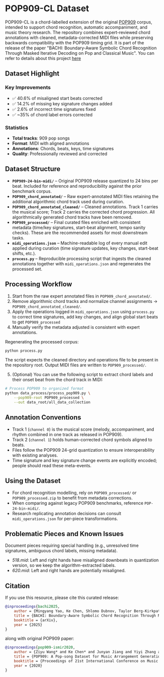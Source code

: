 # POP909-CL Dataset

POP909-CL is a chord-labelled extension of the original [POP909](https://github.com/music-x-lab/POP909-Dataset) corpus, intended to support chord recognition, automatic accompaniment, and music theory research. The repository combines expert-reviewed chord annotations with cleaned, metadata-corrected MIDI files while preserving backwards compatibility with the POP909 timing grid. It is part of the release of the paper "BACHI: Boundary-Aware Symbolic Chord Recognition Through Masked Iterative Decoding on Pop and Classical Music". You can refer to details about this project [here](https://github.com/AndyWeasley2004/BACHI)

## Dataset Highlight

### Key Improvements
- ✅ 40.6% of misaligned start beats corrected
- ✅ 14.2% of missing key signature changes added
- ✅ 2.6% of incorrect time signatures fixed
- ✅ ~35% of chord label errors corrected

### Statistics
- **Total tracks**: 909 pop songs
- **Format**: MIDI with aligned annotations
- **Annotations**: Chords, beats, keys, time signatures
- **Quality**: Professionally reviewed and corrected


## Dataset Structure

- **`POP909-24-bin-midi/`** – Original POP909 release quantized to 24 bins per beat. Included for reference and reproducibility against the prior benchmark corpus.
- **`POP909_chord_annotated/`** – Raw expert-annotated MIDI files retaining the additional algorithmic chord track used during curation.
- **`POP909_chord_annotated_cleaned/`** – Cleaned annotations. Track 1 carries the musical score; Track 2 carries the corrected chord progression. All algorithmically generated chord tracks have been removed.
- **`POP909_processed/`** – Final curated files enriched with consistent metadata (time/key signatures, start-beat alignment, tempo sanity checks). These are the recommended assets for most downstream tasks.
- **`midi_operations.json`** – Machine-readable log of every manual edit applied during curation (time signature updates, key changes, start-beat shifts, etc.).
- **`process.py`** – Reproducible processing script that ingests the cleaned annotations together with `midi_operations.json` and regenerates the processed set.

## Processing Workflow

1. Start from the raw expert annotated files in `POP909_chord_annotated/`.
2. Remove algorithmic chord tracks and normalize channel assignments → `POP909_chord_annotated_cleaned/`.
3. Apply the operations logged in `midi_operations.json` using `process.py` to correct time signatures, add key changes, and align global start beats to get `POP909_processed`
4. Manually verify the metadata adjusted is consistent with expert annotations.

Regenerating the processed corpus:

```bash
python process.py
```

The script expects the cleaned directory and operations file to be present in the repository root. Output MIDI files are written to `POP909_processed/`.

5. (Optional) You can use the following script to extract chord labels and their onset beat from the chord track in MIDI:

```bash
# Process POP909 to organized format
python data_process/process_pop909.py \
    --pop909-root POP909_processed \
    --out data_root/all_data_collection
```

## Annotation Conventions

- Track 1 (`channel 0`) is the musical score (melody, accompaniment, and rhythm combined in one track as released in POP909).
- Track 2 (`channel 1`) holds human-corrected chord symbols aligned to beats.
- Files follow the POP909 24-grid quantization to ensure interoperability with existing analyses.
- Time signature and key signature change events are explicitly encoded; people should read these meta-events.

## Using the Dataset

- For chord recognition modelling, rely on `POP909_processed/` or `POP909_processed.zip` to benefit from metadata corrections.
- When comparing against legacy POP909 benchmarks, reference `POP-24-bin-midi/`.
- Research replicating annotation decisions can consult `midi_operations.json` for per-piece transformations.

## Problematic Pieces and Known Issues

Document pieces requiring special handling (e.g., unresolved time signatures, ambiguous chord labels, missing metadata).

- *518.mid*: Left and right hands have misaligned downbeats in quantization version, so we keep the algorithm-extracted labels.
- *620.mid*: Left and right hands are potentially misaligned.

## Citation

If you use this resource, please cite this curated release:

```BibTeX
@inproceedings{bachi2025,
    author = {Mingyang Yao, Ke Chen, Shlomo Dubnov, Taylor Berg-Kirkpatrick},
    title = {BACHI: Boundary-Aware Symbolic Chord Recognition Through Masked Iterative Decoding on Pop and Classical Music},
    booktitle = {arXiv},
    year = {2025}
}

```
along with original POP909 paper:

```BibTeX
@inproceedings{pop909-ismir2020,
    author = {Ziyu Wang* and Ke Chen* and Junyan Jiang and Yiyi Zhang and Maoran Xu and Shuqi Dai and Guxian Bin and Gus Xia},
    title = {POP909: A Pop-song Dataset for Music Arrangement Generation},
    booktitle = {Proceedings of 21st International Conference on Music Information Retrieval, {ISMIR}},
    year = {2020}
}
```
